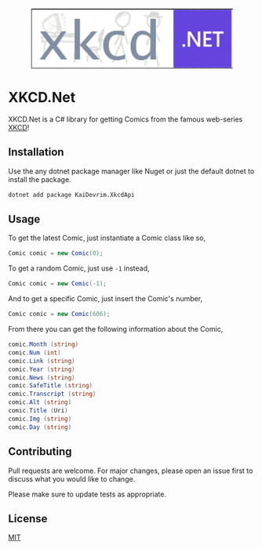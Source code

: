 <p align="center">
  <img src="./banner.png" />
</p>

# XKCD.Net

XKCD.Net is a C# library for getting Comics from the famous web-series [XKCD](https://xkcd.com)!

## Installation

Use the any dotnet package manager like Nuget or just the default dotnet to install the package.

```bash
dotnet add package KaiDevrim.XkcdApi
```

## Usage

To get the latest Comic, just instantiate a Comic class like so,

```cs
Comic comic = new Comic(0);
```

To get a random Comic, just use `-1` instead,

```cs
Comic comic = new Comic(-1);
```

And to get a specific Comic, just insert the Comic's number,

```cs
Comic comic = new Comic(606);
```

From there you can get the following information about the Comic,
```cs
comic.Month (string)
comic.Num (int)
comic.Link (string)
comic.Year (string)
comic.News (string)
comic.SafeTitle (string)
comic.Transcript (string)
comic.Alt (string)
comic.Title (Uri)
comic.Img (string)
comic.Day (string)
```

## Contributing

Pull requests are welcome. For major changes, please open an issue first
to discuss what you would like to change.

Please make sure to update tests as appropriate.

## License

[MIT](https://choosealicense.com/licenses/mit/)
